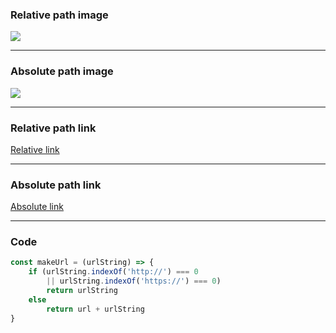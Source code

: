 ### Relative path image

![](mem1.jpg)

----

### Absolute path image

![](https://avatars.steamstatic.com/2a063b4fa21e61830c25e681472f8e2339af1d3a_full.jpg)

---

### Relative path link

[Relative link](mem1.jpg)

----

###  Absolute path link

[Absolute link](https://avatars.steamstatic.com/2a063b4fa21e61830c25e681472f8e2339af1d3a_full.jpg)

---

###  Code

```javascript
const makeUrl = (urlString) => {
    if (urlString.indexOf('http://') === 0 
        || urlString.indexOf('https://') === 0)
        return urlString
    else
        return url + urlString
}
```
